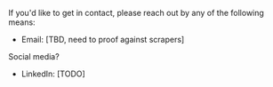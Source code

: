If you'd like to get in contact, please reach out by any of the following means:
* Email: [TBD, need to proof against scrapers]

Social media?
* LinkedIn: [TODO]
